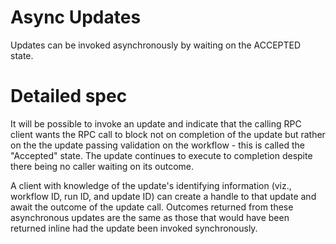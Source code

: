 # Async Updates

Updates can be invoked asynchronously by waiting on the ACCEPTED state.

# Detailed spec

It will be possible to invoke an update and indicate that the calling RPC client
wants the RPC call to block not on completion of the update but rather on the the
update passing validation on the workflow - this is called the "Accepted" state.
The update continues to execute to completion despite there being no caller
waiting on its outcome.

A client with knowledge of the update's identifying information (viz.,
workflow ID, run ID, and update ID) can create a handle to that update and await
the outcome of the update call. Outcomes returned from these asynchronous
updates are the same as those that would have been returned inline had the
update been invoked synchronously.
